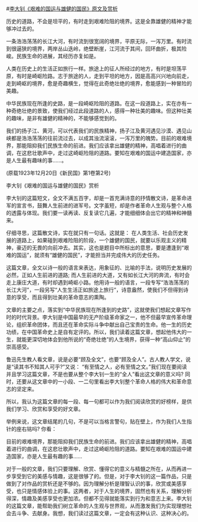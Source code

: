 #[李大钊《艰难的国运与雄健的国民》原文及赏析](https://www.vrrw.net/wx/9201.html)

历史的道路，不会是坦平的，有时走到艰难险阻的境界。这是全靠雄健的精神才能够冲过去的。

一条浩浩荡荡的长江大河，有时流到很宽阔的境界，平原无际，一泻万里。有时流到很逼狭的境界，两岸丛山迭岭，绝壁断崖，江河流于其间，回环曲折，极其险峻。民族生命的进展，其经历亦复如是。

人类在历史上的生活正如旅行一样。旅途上的征人所经过的地方，有时是坦荡平原，有时是崎岖险路。志于旅途的人，走到平坦的地方，因是高高兴兴地向前走，走到崎岖的境界，愈是奇趣横生，觉得在此奇绝壮绝的境界，愈能感到一种冒险的美趣。

中华民族现在所逢的史路，是一段崎岖险阻的道路。在这一段道路上，实在亦有一种奇绝壮绝的景致，使我们经过此段道路的人，感得一种壮美的趣味。但这种壮美的趣味，是非有雄健的精神的，不能够感觉到的。

我们的扬子江、黄河，可以代表我们的民族精神，扬子江及黄河遇见沙漠、遇见山峡都是浩浩荡荡的往前流过去，以成其浊流滚滚，一泻万里的魄势。目前的艰难境界，那能阻抑我们民族生命的前进。我们应该拿出雄健的精神，高唱着进行的曲调，在这悲壮歌声中，走过这崎岖险阻的道路。要知在艰难的国运中建造国家，亦是人生最有趣味的事……。



(原载1923年12月20日《新民国》第1卷第2号)

李大钊《艰难的国运与雄健的国民》赏析

李大钊的这篇短文，全文不满五百字，却是一首充满诗意的抒情散文诗，是革命进军的宣言书，鼓舞人生前进的进军号。文字虽短，却是作者革命人生观与整个人格的透露与体现。我们要一读再读、反复读它几遍，才能细细体会出它的精神和神髓来。

仔细寻思，这篇散文诗，实在就只有一句话。这就是： 在人类生活、社会历史发展的道路上，如果碰到艰难险阻的阶段，一个雄健的国民，就要以乐观主义的精神，豪迈的无畏的向前冲去。其实，这也是题目中所标出的意思，要是遭逢到“艰难的国运”，就须有“雄健的国民”，才能担当并完成伟大的历史任务。

这篇文章，全文以诗一般的语言来表达，用象征的、比喻的手法，说明历史发展的必然，正如人生前进的道路; 而人生前进的大道，又有如长江大河的奔流，有时会走上康庄大道，有时却遇到崎岖小路。他用诗一般的语言，一段专写“浩浩荡荡的长江大河”，一段另写“人生生活正如旅途上旅行”，诗意盎然，使我们不但得到诗意的享受，而且得到壮美的革命意志的熏陶。

文章的主要之点，落实到“中华民族现在所逢到的史路”，这就使我们想起文章写作时的时代背景。李大钊是中国最早的无产阶级革命家之一，他不但最早宣传革命理论，组织革命团体，而且还在革命实际斗争中献出自己宝贵的生命。他一生的历史功绩，在中国革命史上是自有定评的。所以，我们读着这篇文章，想起他伟大的一生，就能更深切地体会到他所说的“奇绝壮绝”的人生境界，获得一种“高山仰止”的崇高感受。

鲁迅先生教人看文章，说是必要“顾及全文”，也要“顾及全人”。古人教人学文，说是“读其书不知其人可乎?”又说： “有至情之人，必有至情之文。”我们现在要阅读并且学习这篇文章，不是也要从整个李大钊一生的“全人”看出这文章的意义吗? 同时，还要从这文章中的一小段、一二句里看出李大钊整个革命人格的伟大和革命意志的坚定来。

所以，我认为这篇文章的每一段、每一句都可以作为我们阅读欣赏的好榜样，是供我们学习、欣赏和享受的好文章。

举例来说，这文章结尾的几句，不是可以当格言警句，贴在壁上，作为我们人生指针的座右铭吗? 你看：

目前的艰难境界，那能阻抑我们民族生命的前进。我们应该拿出雄健的精神，高唱着进行的曲调，在这悲壮歌声中，走过这崎岖险阻的道路。要知在艰难的国运中建造国家，亦是人生最有趣的事……

对于一般的文章，我们只要理解、欣赏、懂得它的意义与精髓之所在，从而再进一步享受到它的美感与情趣，这是很够了的。但是，对于李大钊的这一篇作品，只是做到了对作品的赏析还是不够的。因为理解分析是理智认识的事，欣赏或美感享受，也只是情感体验上的事。这两者，对于人生的境界，固然也有关系，理解分析得深，情趣及美感享受也更加浓。但都不见得就能落实到行为和意志上来。李大钊的这篇文章，能帮助我们树立革命的人生观与世界观，从而激发我们为实现理想社会去斗争、去献身。我想，我们读过这篇文章，一定会有这种认识、这种决心的。

